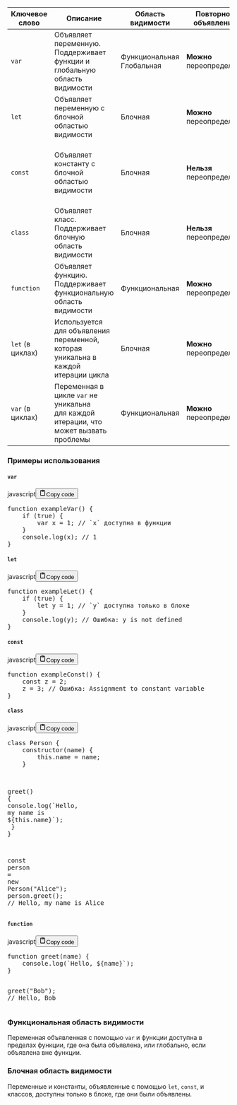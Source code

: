 <table>
<thead>
<tr>
<th>Ключевое слово</th>
<th>Описание</th>
<th>Область видимости</th>
<th>Повторное объявление</th>
<th>Повторное присвоение</th>
</tr>
</thead>
<tbody>
<tr>
<td><code>var</code></td>
<td>Объявляет переменную.<br>Поддерживает функции и глобальную область видимости</td>
<td>Функциональная<br>Глобальная</td>
<td><strong>Можно</strong> переопределять</td>
<td><strong>Можно</strong> повторно присвоить</td>
</tr>
<tr>
<td><code>let</code></td>
<td>Объявляет переменную с блочной областью видимости</td>
<td>Блочная</td>
<td><strong>Можно</strong> переопределять</td>
<td><strong>Можно</strong> повторно присвоить</td>
</tr>
<tr>
<td><code>const</code></td>
<td>Объявляет константу с блочной областью видимости</td>
<td>Блочная</td>
<td><strong>Нельзя</strong> переопределять</td>
<td>Значение <strong>нельзя</strong> изменить<br>(но объект или массив могут изменяться)</td>
</tr>
<tr>
<td><code>class</code></td>
<td>Объявляет класс.<br>Поддерживает блочную область видимости</td>
<td>Блочная</td>
<td><strong>Нельзя</strong> переопределять</td>
<td><strong>Нельзя</strong> повторно присваивать класс</td>
</tr>
<tr>
<td><code>function</code></td>
<td>Объявляет функцию.<br>Поддерживает функциональную область видимости</td>
<td>Функциональная</td>
<td><strong>Можно</strong> переопределять</td>
<td><strong>Можно</strong> повторно присвоить</td>
</tr>
<tr>
<td><code>let</code> (в циклах)</td>
<td>Используется для объявления переменной,<br>которая уникальна в каждой итерации цикла</td>
<td>Блочная</td>
<td><strong>Можно</strong> переопределять</td>
<td><strong>Можно</strong> повторно присвоить</td>
</tr>
<tr>
<td><code>var</code> (в циклах)</td>
<td>Переменная в цикле <code>var</code> не уникальна<br>для каждой итерации, что может вызвать проблемы</td>
<td>Функциональная</td>
<td><strong>Можно</strong> переопределять</td>
<td><strong>Можно</strong> повторно присвоить</td>
</tr>
</tbody>
</table>
<h3>Примеры использования</h3>
<h4><code>var</code></h4>
<div class="code_element"><div class="lang_line"><text>javascript</text><button class="copy_code_button" onclick="CopyCode(this)"><svg style="width: 1.2em;height: 1.2em;" aria-hidden="true" xmlns="http://www.w3.org/2000/svg" fill="none" viewBox="0 0 24 24"><path stroke="currentColor" stroke-linecap="round" stroke-linejoin="round" stroke-width="2" d="M15 4h3a1 1 0 0 1 1 1v15a1 1 0 0 1-1 1H6a1 1 0 0 1-1-1V5a1 1 0 0 1 1-1h3m0 3h6m-5-4v4h4V3h-4Z"/></svg><text>Copy code</text></button></div><div class="code language-javascript"><div class="highlight"><pre><span></span><span class="kd">function</span><span class="w"> </span><span class="nx">exampleVar</span><span class="p">()</span><span class="w"> </span><span class="p">{</span>
<span class="w">    </span><span class="k">if</span><span class="w"> </span><span class="p">(</span><span class="kc">true</span><span class="p">)</span><span class="w"> </span><span class="p">{</span>
<span class="w">        </span><span class="kd">var</span><span class="w"> </span><span class="nx">x</span><span class="w"> </span><span class="o">=</span><span class="w"> </span><span class="mf">1</span><span class="p">;</span><span class="w"> </span><span class="c1">// &#x60;x&#x60; доступна в функции</span>
<span class="w">    </span><span class="p">}</span>
<span class="w">    </span><span class="nx">console</span><span class="p">.</span><span class="nx">log</span><span class="p">(</span><span class="nx">x</span><span class="p">);</span><span class="w"> </span><span class="c1">// 1</span>
<span class="p">}</span>
</pre></div></div></div>

<h4><code>let</code></h4>
<div class="code_element"><div class="lang_line"><text>javascript</text><button class="copy_code_button" onclick="CopyCode(this)"><svg style="width: 1.2em;height: 1.2em;" aria-hidden="true" xmlns="http://www.w3.org/2000/svg" fill="none" viewBox="0 0 24 24"><path stroke="currentColor" stroke-linecap="round" stroke-linejoin="round" stroke-width="2" d="M15 4h3a1 1 0 0 1 1 1v15a1 1 0 0 1-1 1H6a1 1 0 0 1-1-1V5a1 1 0 0 1 1-1h3m0 3h6m-5-4v4h4V3h-4Z"/></svg><text>Copy code</text></button></div><div class="code language-javascript"><div class="highlight"><pre><span></span><span class="kd">function</span><span class="w"> </span><span class="nx">exampleLet</span><span class="p">()</span><span class="w"> </span><span class="p">{</span>
<span class="w">    </span><span class="k">if</span><span class="w"> </span><span class="p">(</span><span class="kc">true</span><span class="p">)</span><span class="w"> </span><span class="p">{</span>
<span class="w">        </span><span class="kd">let</span><span class="w"> </span><span class="nx">y</span><span class="w"> </span><span class="o">=</span><span class="w"> </span><span class="mf">1</span><span class="p">;</span><span class="w"> </span><span class="c1">// &#x60;y&#x60; доступна только в блоке</span>
<span class="w">    </span><span class="p">}</span>
<span class="w">    </span><span class="nx">console</span><span class="p">.</span><span class="nx">log</span><span class="p">(</span><span class="nx">y</span><span class="p">);</span><span class="w"> </span><span class="c1">// Ошибка: y is not defined</span>
<span class="p">}</span>
</pre></div></div></div>

<h4><code>const</code></h4>
<div class="code_element"><div class="lang_line"><text>javascript</text><button class="copy_code_button" onclick="CopyCode(this)"><svg style="width: 1.2em;height: 1.2em;" aria-hidden="true" xmlns="http://www.w3.org/2000/svg" fill="none" viewBox="0 0 24 24"><path stroke="currentColor" stroke-linecap="round" stroke-linejoin="round" stroke-width="2" d="M15 4h3a1 1 0 0 1 1 1v15a1 1 0 0 1-1 1H6a1 1 0 0 1-1-1V5a1 1 0 0 1 1-1h3m0 3h6m-5-4v4h4V3h-4Z"/></svg><text>Copy code</text></button></div><div class="code language-javascript"><div class="highlight"><pre><span></span><span class="kd">function</span><span class="w"> </span><span class="nx">exampleConst</span><span class="p">()</span><span class="w"> </span><span class="p">{</span>
<span class="w">    </span><span class="kd">const</span><span class="w"> </span><span class="nx">z</span><span class="w"> </span><span class="o">=</span><span class="w"> </span><span class="mf">2</span><span class="p">;</span>
<span class="w">    </span><span class="nx">z</span><span class="w"> </span><span class="o">=</span><span class="w"> </span><span class="mf">3</span><span class="p">;</span><span class="w"> </span><span class="c1">// Ошибка: Assignment to constant variable</span>
<span class="p">}</span>
</pre></div></div></div>

<h4><code>class</code></h4>
<div class="code_element"><div class="lang_line"><text>javascript</text><button class="copy_code_button" onclick="CopyCode(this)"><svg style="width: 1.2em;height: 1.2em;" aria-hidden="true" xmlns="http://www.w3.org/2000/svg" fill="none" viewBox="0 0 24 24"><path stroke="currentColor" stroke-linecap="round" stroke-linejoin="round" stroke-width="2" d="M15 4h3a1 1 0 0 1 1 1v15a1 1 0 0 1-1 1H6a1 1 0 0 1-1-1V5a1 1 0 0 1 1-1h3m0 3h6m-5-4v4h4V3h-4Z"/></svg><text>Copy code</text></button></div><div class="code language-javascript"><div class="highlight"><pre><span></span><span class="kd">class</span><span class="w"> </span><span class="nx">Person</span><span class="w"> </span><span class="p">{</span>
<span class="w">    </span><span class="kr">constructor</span><span class="p">(</span><span class="nx">name</span><span class="p">)</span><span class="w"> </span><span class="p">{</span>
<span class="w">        </span><span class="k">this</span><span class="p">.</span><span class="nx">name</span><span class="w"> </span><span class="o">=</span><span class="w"> </span><span class="nx">name</span><span class="p">;</span>
<span class="w">    </span><span class="p">}</span>

<span class="w">    </span><span class="nx">greet</span><span class="p">()</span><span class="w"> </span><span class="p">{</span>
<span class="w">        </span><span class="nx">console</span><span class="p">.</span><span class="nx">log</span><span class="p">(</span><span class="sb">&#x60;Hello, my name is </span><span class="si">${</span><span class="k">this</span><span class="p">.</span><span class="nx">name</span><span class="si">}</span><span class="sb">&#x60;</span><span class="p">);</span>
<span class="w">    </span><span class="p">}</span>
<span class="p">}</span>

<span class="kd">const</span><span class="w"> </span><span class="nx">person</span><span class="w"> </span><span class="o">=</span><span class="w"> </span><span class="ow">new</span><span class="w"> </span><span class="nx">Person</span><span class="p">(</span><span class="s2">&quot;Alice&quot;</span><span class="p">);</span>
<span class="nx">person</span><span class="p">.</span><span class="nx">greet</span><span class="p">();</span><span class="w"> </span><span class="c1">// Hello, my name is Alice</span>
</pre></div></div></div>

<h4><code>function</code></h4>
<div class="code_element"><div class="lang_line"><text>javascript</text><button class="copy_code_button" onclick="CopyCode(this)"><svg style="width: 1.2em;height: 1.2em;" aria-hidden="true" xmlns="http://www.w3.org/2000/svg" fill="none" viewBox="0 0 24 24"><path stroke="currentColor" stroke-linecap="round" stroke-linejoin="round" stroke-width="2" d="M15 4h3a1 1 0 0 1 1 1v15a1 1 0 0 1-1 1H6a1 1 0 0 1-1-1V5a1 1 0 0 1 1-1h3m0 3h6m-5-4v4h4V3h-4Z"/></svg><text>Copy code</text></button></div><div class="code language-javascript"><div class="highlight"><pre><span></span><span class="kd">function</span><span class="w"> </span><span class="nx">greet</span><span class="p">(</span><span class="nx">name</span><span class="p">)</span><span class="w"> </span><span class="p">{</span>
<span class="w">    </span><span class="nx">console</span><span class="p">.</span><span class="nx">log</span><span class="p">(</span><span class="sb">&#x60;Hello, </span><span class="si">${</span><span class="nx">name</span><span class="si">}</span><span class="sb">&#x60;</span><span class="p">);</span>
<span class="p">}</span>

<span class="nx">greet</span><span class="p">(</span><span class="s2">&quot;Bob&quot;</span><span class="p">);</span><span class="w"> </span><span class="c1">// Hello, Bob</span>
</pre></div></div></div>

<h3>Функциональная область видимости</h3>
<p>Переменная объявленная с помощью <code>var</code> и функции доступна в пределах функции, где она была объявлена,
или глобально, если объявлена вне функции.</p>
<h3>Блочная область видимости</h3>
<p>Переменные и константы, объявленные с помощью <code>let</code>, <code>const</code>, и классов,
доступны только в блоке, где они были объявлены.</p>